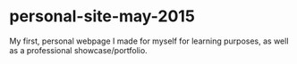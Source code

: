 # personal-site-may-2015
My first, personal webpage I made for myself for learning purposes, as well as a professional showcase/portfolio.
